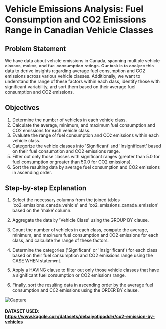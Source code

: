 
# Vehicle Emissions Analysis: Fuel Consumption and CO2 Emissions Range in Canadian Vehicle Classes

## Problem Statement

We have data about vehicle emissions in Canada, spanning multiple vehicle classes, makes, and fuel consumption ratings. Our task is to analyze this data to derive insights regarding average fuel consumption and CO2 emissions across various vehicle classes. Additionally, we want to understand the range of these factors within each class, identify those with significant variability, and sort them based on their average fuel consumption and CO2 emissions.

## Objectives

1. Determine the number of vehicles in each vehicle class.
2. Calculate the average, minimum, and maximum fuel consumption and CO2 emissions for each vehicle class.
3. Evaluate the range of fuel consumption and CO2 emissions within each vehicle class.
4. Categorize the vehicle classes into 'Significant' and 'Insignificant' based on their fuel consumption and CO2 emissions range.
5. Filter out only those classes with significant ranges (greater than 5.0 for fuel consumption or greater than 50.0 for CO2 emissions).
6. Sort the resulting data by average fuel consumption and CO2 emissions in ascending order.

## Step-by-step Explanation

1. Select the necessary columns from the joined tables 'co2_emissions_canada_vehicle' and 'co2_emissions_canada_emission' based on the 'make' column.

2. Aggregate the data by 'Vehicle Class' using the GROUP BY clause.

3. Count the number of vehicles in each class, compute the average, minimum, and maximum fuel consumption and CO2 emissions for each class, and calculate the range of these factors.

4. Determine the categories ('Significant' or 'Insignificant') for each class based on their fuel consumption and CO2 emissions range using the CASE WHEN statement.

5. Apply a HAVING clause to filter out only those vehicle classes that have a significant fuel consumption or CO2 emissions range.

6. Finally, sort the resulting data in ascending order by the average fuel consumption and CO2 emissions using the ORDER BY clause.

![Capture](https://github.com/babakziaei/Data-Analysis/assets/126654048/698ba4c6-f7b0-428f-979c-a89f001c8951)
#### DATASET USED: https://www.kaggle.com/datasets/debajyotipodder/co2-emission-by-vehicles
